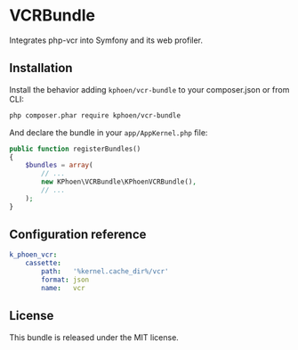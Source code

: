 VCRBundle
=========

Integrates php-vcr into Symfony and its web profiler.

## Installation

Install the behavior adding `kphoen/vcr-bundle` to your composer.json or
from CLI:

```bash
php composer.phar require kphoen/vcr-bundle
```

And declare the bundle in your `app/AppKernel.php` file:

```php
public function registerBundles()
{
    $bundles = array(
        // ...
        new KPhoen\VCRBundle\KPhoenVCRBundle(),
        // ...
    );
}
```

## Configuration reference

```yaml
k_phoen_vcr:
    cassette:
        path:   '%kernel.cache_dir%/vcr'
        format: json
        name:   vcr
```

## License

This bundle is released under the MIT license.
